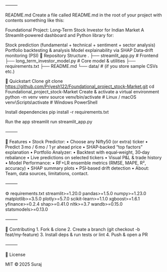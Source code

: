 ⸻

README.md
Create a file called README.md in the root of your project with contents something like this:

Foundational Project: Long‑Term Stock Investor for Indian Market
A Streamlit‑powered dashboard and Python library for:

Stock prediction (fundamental + technical + sentiment + sector analysis)
Portfolio backtesting & analysis
Model explainability via SHAP
Data‑drift monitoring (PSI)
📂 Repository Structure
. ├── streamlit_app.py # Frontend ├── long_term_investor_model.py # Core model & utilities ├── requirements.txt ├── README.md └── data/ # (if you store sample CSVs etc.)

🚀 Quickstart
Clone
git clone https://github.com/Priyesh122/Foundational_project_stock-Market.git
cd Foundational_project_stock-Market
Create & activate a virtual environment
python -m venv venv source venv/bin/activate # Linux / macOS venv\Scripts\activate # Windows PowerShell

Install dependencies pip install -r requirements.txt

Run the app streamlit run streamlit_app.py

⸻

🧰 Features • Stock Predictor: • Choose any Nifty50 (or extra) ticker • Predict 3 mo / 6 mo / 1 yr ahead price • SHAP‑backed “top factors” explanation • Portfolio Analyzer: • Backtest with equal‑weight, 30‑day rebalance • Live predictions on selected tickers • Visual P&L & trade history • Model Performance: • RF+LR ensemble metrics (RMSE, MAPE, R², accuracy) • SHAP summary plots • PSI‑based drift detection • About: Team, data sources, limitations, contact.

⸻

⚙️ requirements.txt streamlit>=1.20.0 pandas>=1.5.0 numpy>=1.23.0 matplotlib>=3.5.0 plotly>=5.7.0 scikit-learn>=1.1.0 xgboost>=1.6.1 yfinance>=0.2.4 shap>=0.41.0 nltk>=3.7 wandb>=0.15.0 statsmodels>=0.13.0

⸻

🤝 Contributing 1. Fork & clone 2. Create a branch (git checkout -b feat/my‑feature) 3. Install deps & run tests or lint 4. Push & open a PR

⸻

📄 License

MIT © 2025 Suraj
